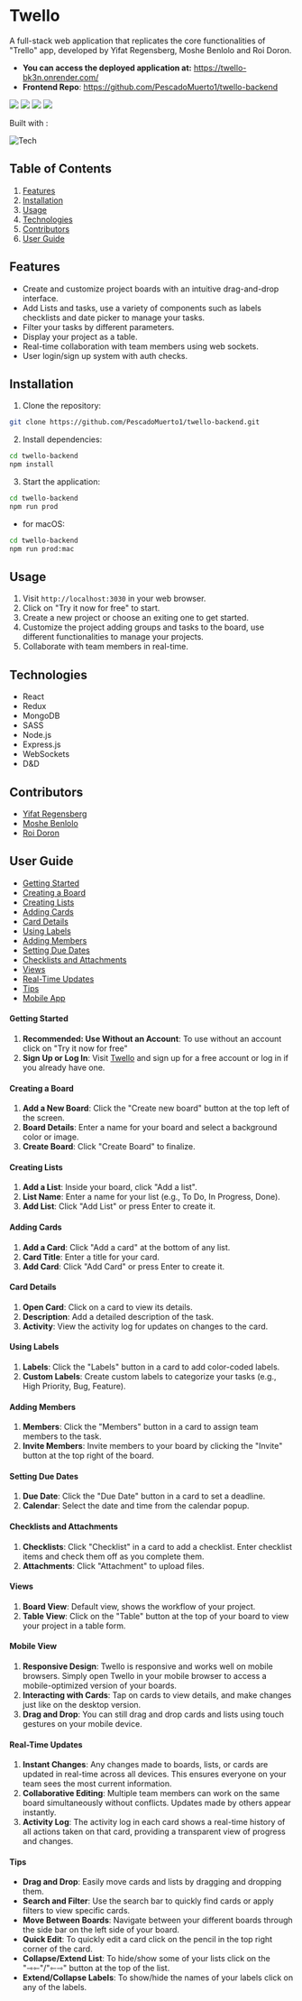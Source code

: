 # Twello

A full-stack web application that replicates the core functionalities of "Trello" app, developed by Yifat Regensberg, Moshe Benlolo and Roi Doron.

- **You can access the deployed application at:** https://twello-bk3n.onrender.com/
- **Frontend Repo**: https://github.com/PescadoMuerto1/twello-backend

<img src="https://res.cloudinary.com/di5cspvle/image/upload/v1715775399/Screenshot_2024-05-15_141637_ych7ls.png">
<img src="https://res.cloudinary.com/di5cspvle/image/upload/v1715775707/Screenshot_2024-05-15_152056_ddhaua.png">
<img src="https://res.cloudinary.com/di5cspvle/image/upload/v1715775399/Screenshot_2024-05-15_141535_wwuclw.png">
<img src="https://res.cloudinary.com/di5cspvle/image/upload/v1715775399/Screenshot_2024-05-15_141740_qjm4am.png">

Built with :

![Tech](https://skillicons.dev/icons?i=js,html,css,sass,react,redux,mongodb,nodejs,express,vite,git,&perline=11)


## Table of Contents
1. [Features](#features)
2. [Installation](#installation)
3. [Usage](#usage)
4. [Technologies](#technologies)
5. [Contributors](#contributors)
6. [User Guide](#user-guide)
   


## Features

- Create and customize project boards with an intuitive drag-and-drop interface.
- Add Lists and tasks, use a variety of components such as labels checklists and date picker to manage your tasks.
- Filter your tasks by different parameters.
- Display your project as a table.
- Real-time collaboration with team members using web sockets.
- User login/sign up system with auth checks.

## Installation

1. Clone the repository:

```sh
git clone https://github.com/PescadoMuerto1/twello-backend.git
```

2. Install dependencies:

```sh
cd twello-backend
npm install
```

3. Start the application:

```sh
cd twello-backend
npm run prod
```
- for macOS:
```sh
cd twello-backend
npm run prod:mac
```

## Usage

1. Visit `http://localhost:3030` in your web browser.
2. Click on "Try it now for free" to start.
3. Create a new project or choose an exiting one to get started.
4. Customize the project adding groups and tasks to the board, use different functionalities to manage your projects.
5. Collaborate with team members in real-time.

## Technologies

- React
- Redux
- MongoDB
- SASS
- Node.js
- Express.js
- WebSockets
- D&D

## Contributors
- [Yifat Regensberg](https://www.linkedin.com/in/yifat-regensberg)
- [Moshe Benlolo](https://www.linkedin.com/in/moshe-benlolo-298802300/)
- [Roi Doron](https://www.linkedin.com/in/roi-doron-8b4b782ab/)


## User Guide
- [Getting Started](#getting-started)
- [Creating a Board](#creating-a-board)
- [Creating Lists](#creating-lists)
- [Adding Cards](#adding-cards)
- [Card Details](#card-details)
- [Using Labels](#using-labels)
- [Adding Members](#adding-members)
- [Setting Due Dates](#setting-due-dates)
- [Checklists and Attachments](#checklists-and-attachments)
- [Views](#views)
- [Real-Time Updates](#real-time-updates)
- [Tips](#tips)
- [Mobile App](#mobile-app)

#### Getting Started

1. **Recommended: Use Without an Account**: To use without an account click on "Try it now for free"
2. **Sign Up or Log In**: Visit [Twello](https://twello-bk3n.onrender.com/) and sign up for a free account or log in if you already have one.

#### Creating a Board

1. **Add a New Board**: Click the "Create new board" button at the top left of the screen.
2. **Board Details**: Enter a name for your board and select a background color or image.
3. **Create Board**: Click "Create Board" to finalize.

#### Creating Lists

1. **Add a List**: Inside your board, click "Add a list".
2. **List Name**: Enter a name for your list (e.g., To Do, In Progress, Done).
3. **Add List**: Click "Add List" or press Enter to create it.

#### Adding Cards

1. **Add a Card**: Click "Add a card" at the bottom of any list.
2. **Card Title**: Enter a title for your card.
3. **Add Card**: Click "Add Card" or press Enter to create it.

#### Card Details

1. **Open Card**: Click on a card to view its details.
2. **Description**: Add a detailed description of the task.
3. **Activity**: View the activity log for updates on changes to the card.

#### Using Labels

1. **Labels**: Click the "Labels" button in a card to add color-coded labels.
2. **Custom Labels**: Create custom labels to categorize your tasks (e.g., High Priority, Bug, Feature).

#### Adding Members

1. **Members**: Click the "Members" button in a card to assign team members to the task.
2. **Invite Members**: Invite members to your board by clicking the "Invite" button at the top right of the board.

#### Setting Due Dates

1. **Due Date**: Click the "Due Date" button in a card to set a deadline.
2. **Calendar**: Select the date and time from the calendar popup.

#### Checklists and Attachments

1. **Checklists**: Click "Checklist" in a card to add a checklist. Enter checklist items and check them off as you complete them.
2. **Attachments**: Click "Attachment" to upload files.

#### Views

1. **Board View**: Default view, shows the workflow of your project.
2. **Table View**:  Click on the "Table" button at the top of your board to view your project in a table form.

#### Mobile View

1. **Responsive Design**: Twello is responsive and works well on mobile browsers. Simply open Twello in your mobile browser to access a mobile-optimized version of your boards.
2. **Interacting with Cards**: Tap on cards to view details, and make changes just like on the desktop version.
3. **Drag and Drop**: You can still drag and drop cards and lists using touch gestures on your mobile device.

#### Real-Time Updates

1. **Instant Changes**: Any changes made to boards, lists, or cards are updated in real-time across all devices. This ensures everyone on your team sees the most current information.
2. **Collaborative Editing**: Multiple team members can work on the same board simultaneously without conflicts. Updates made by others appear instantly.
4. **Activity Log**: The activity log in each card shows a real-time history of all actions taken on that card, providing a transparent view of progress and changes.

#### Tips

- **Drag and Drop**: Easily move cards and lists by dragging and dropping them.
- **Search and Filter**: Use the search bar to quickly find cards or apply filters to view specific cards.
- **Move Between Boards**: Navigate between your different boards through the side bar on the left side of your board.
- **Quick Edit**: To quickly edit a card click on the pencil in the top right corner of the card.
- **Collapse/Extend List**: To hide/show some of your lists click on the "⇾⇽"/"⇽⇾" button at the top of the list. 
- **Extend/Collapse Labels**: To show/hide the names of your labels click on any of the labels.

